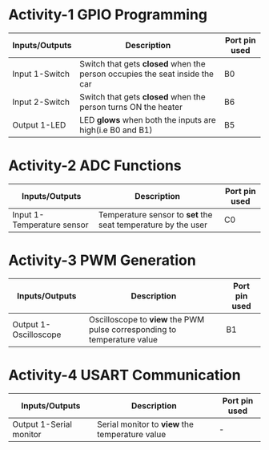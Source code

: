 # Activity-1 GPIO Programming
Inputs/Outputs | Description | Port pin used 
-------------- | ----------- | -------------
Input 1-Switch |Switch that gets **closed** when the person occupies the seat inside the car|B0
Input 2-Switch |Switch that gets **closed** when the person turns ON the heater|B6
Output 1-LED   |LED **glows** when both the inputs are high(i.e B0 and B1)|B5
# Activity-2 ADC Functions
Inputs/Outputs | Description | Port pin used 
-------------- | ----------- | -------------
Input 1-Temperature sensor |Temperature sensor to **set** the seat temperature by the user |C0
# Activity-3 PWM Generation
Inputs/Outputs | Description | Port pin used 
-------------- | ----------- | -------------
Output 1-Oscilloscope |Oscilloscope to **view** the PWM pulse corresponding to temperature value |B1
# Activity-4 USART Communication
Inputs/Outputs | Description | Port pin used 
-------------- | ----------- | -------------
Output 1-Serial monitor |Serial monitor to **view** the temperature value |-


